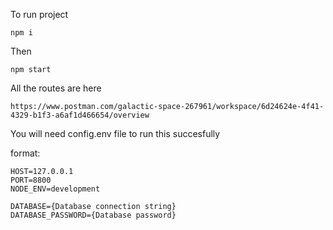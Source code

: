 <!-- @format -->

To run project

    npm i

Then

    npm start

All the routes are here

    https://www.postman.com/galactic-space-267961/workspace/6d24624e-4f41-4329-b1f3-a6af1d466654/overview

You will need config.env file to run this succesfully

format:

    HOST=127.0.0.1
    PORT=8800
    NODE_ENV=development

    DATABASE={Database connection string}
    DATABASE_PASSWORD={Database password}

